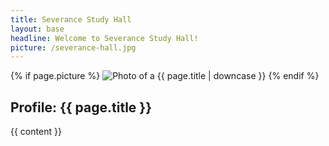 ```yaml
---
title: Severance Study Hall
layout: base
headline: Welcome to Severance Study Hall!
picture: /severance-hall.jpg
---
```


<article>

  {% if page.picture %}
    <img src="{{ page.picture }}" alt="Photo of a {{ page.title | downcase }}">
  {% endif %}

  <h1>Profile: {{ page.title }}</h1>

  <div>
    {{ content }}
  </div>
  
</article>